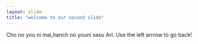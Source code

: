 ```yaml
---
layout: slide
title: "welcome to our second slide"
---
```

Cho no you ni mai,hanch no youni sasu Ari.
Use the left arrrow to go back!
     
